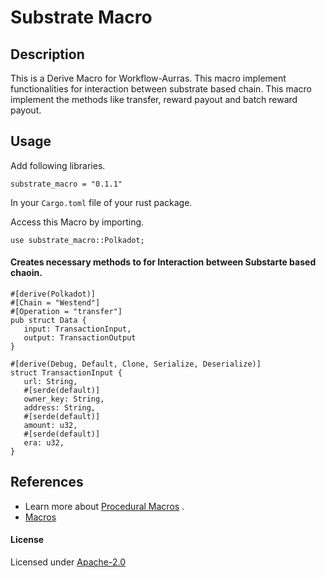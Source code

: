 # Substrate Macro

## Description

This is a Derive Macro for Workflow-Aurras. This macro implement functionalities for interaction between substrate based chain. This macro implement the methods like transfer, reward payout and batch reward payout. 

## Usage
Add following libraries.
 ``` 
 substrate_macro = "0.1.1"
 ``` 
 In your `Cargo.toml` file of your rust package. 


 Access this Macro by importing.
 
  ``` 
use substrate_macro::Polkadot;
  ```   
#### Creates necessary methods to for Interaction between Substarte based chaoin.
 
 ``` 
#[derive(Polkadot)]
#[Chain = "Westend"]
#[Operation = "transfer"]
pub struct Data {
    input: TransactionInput,
    output: TransactionOutput
}

#[derive(Debug, Default, Clone, Serialize, Deserialize)]
struct TransactionInput {
    url: String,
    #[serde(default)]
    owner_key: String,
    address: String,
    #[serde(default)]
    amount: u32,
    #[serde(default)]
    era: u32,
}

```
    

## References

* Learn more about  [Procedural Macros](https://doc.rust-lang.org/reference/procedural-macros.html) .
* [Macros](https://doc.rust-lang.org/book/ch19-06-macros.html)

#### License
Licensed under [Apache-2.0](https://www.apache.org/licenses/LICENSE-2.0)
